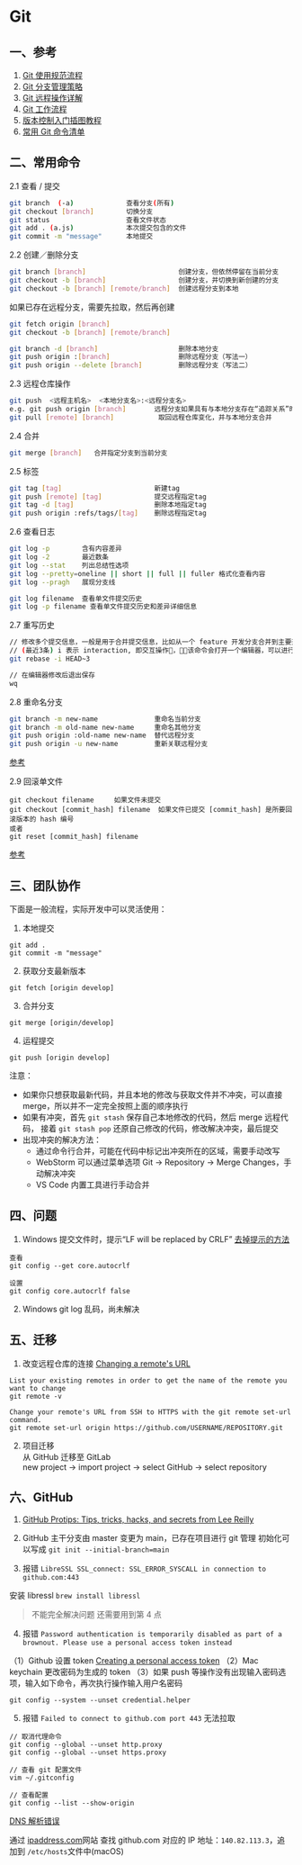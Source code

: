 # Git

## 一、参考

1. [Git 使用规范流程](http://www.ruanyifeng.com/blog/2015/08/git-use-process.html)
2. [Git 分支管理策略](http://www.ruanyifeng.com/blog/2012/07/git.html)
3. [Git 远程操作详解](http://www.ruanyifeng.com/blog/2014/06/git_remote.html)
4. [Git 工作流程](http://www.ruanyifeng.com/blog/2015/12/git-workflow.html)
5. [版本控制入门插图教程](http://www.ruanyifeng.com/blog/2008/12/a_visual_guide_to_version_control.html)
6. [常用 Git 命令清单](http://www.ruanyifeng.com/blog/2015/12/git-cheat-sheet.html)

## 二、常用命令

2.1 查看 / 提交

```BASH
git branch  (-a)             查看分支(所有)
git checkout [branch]        切换分支
git status                   查看文件状态
git add . (a.js)             本次提交包含的文件
git commit -m "message"      本地提交
```

2.2 创建／删除分支

```BASH
git branch [branch]                       创建分支，但依然停留在当前分支
git checkout -b [branch]                  创建分支，并切换到新创建的分支
git checkout -b [branch] [remote/branch]  创建远程分支到本地
```

如果已存在远程分支，需要先拉取，然后再创建

```BASH
git fetch origin [branch]
git checkout -b [branch] [remote/branch]
```

```BASH
git branch -d [branch]                    删除本地分支
git push origin :[branch]                 删除远程分支（写法一）
git push origin --delete [branch]         删除远程分支（写法二）
```

2.3 远程仓库操作

```BASH
git push  <远程主机名>  <本地分支名>:<远程分支名>
e.g. git push origin [branch]       远程分支如果具有与本地分支存在“追踪关系”时，可以省略
git pull [remote] [branch]           取回远程仓库变化，并与本地分支合并
```

2.4 合并

```BASH
git merge [branch]   合并指定分支到当前分支
```

2.5 标签

```BASH
git tag [tag]                       新建tag
git push [remote] [tag]             提交远程指定tag
git tag -d [tag]                    删除本地指定tag
git push origin :refs/tags/[tag]    删除远程指定tag
```

2.6 查看日志

```BASH
git log -p        含有内容差异
git log -2        最近数条
git log --stat    列出总结性选项
git log --pretty=oneline || short || full || fuller 格式化查看内容
git log --pragh   展现分支线

git log filename  查看单文件提交历史
git log -p filename 查看单文件提交历史和差异详细信息
```

2.7 重写历史

```BASH
// 修改多个提交信息，一般是用于合并提交信息，比如从一个 feature 开发分支合并到主要开发分支，多个提交信息会显得杂乱
// (最近3条) i 表示 interaction, 即交互操作，该命令会打开一个编辑器，可以进行修改
git rebase -i HEAD~3

// 在编辑器修改后退出保存
wq
```

2.8 重命名分支

```BASH
git branch -m new-name              重命名当前分支
git branch -m old-name new-name     重命名其他分支
git push origin :old-name new-name  替代远程分支
git push origin -u new-name         重新关联远程分支
```

[参考](https://multiplestates.wordpress.com/2015/02/05/rename-a-local-and-remote-branch-in-git/)

2.9 回滚单文件

```
git checkout filename     如果文件未提交
git checkout [commit_hash] filename  如果文件已提交 [commit_hash] 是所要回滚版本的 hash 编号
或者
git reset [commit_hash] filename
```

[参考](https://fettblog.eu/snippets/git/reverting-a-single-file/)

## 三、团队协作

下面是一般流程，实际开发中可以灵活使用：

1. 本地提交

```
git add .
git commit -m "message"
```

2. 获取分支最新版本

```
git fetch [origin develop]
```

3. 合并分支

```
git merge [origin/develop]
```

4. 运程提交

```
git push [origin develop]
```

注意：

- 如果你只想获取最新代码，并且本地的修改与获取文件并不冲突，可以直接 merge，所以并不一定完全按照上面的顺序执行
- 如果有冲突，首先 `git stash` 保存自己本地修改的代码，然后 merge 远程代码， 接着 `git stash pop` 还原自己修改的代码，修改解决冲突，最后提交
- 出现冲突的解决方法：
  - 通过命令行合并，可能在代码中标记出冲突所在的区域，需要手动改写
  - WebStorm 可以通过菜单选项 Git -> Repository -> Merge Changes，手动解决冲突
  - VS Code 内置工具进行手动合并

## 四、问题

1. Windows 提交文件时，提示“LF will be replaced by CRLF”
   [去掉提示的方法](https://blog.csdn.net/taiyangdao/article/details/78629107)

```
查看
git config --get core.autocrlf

设置
git config core.autocrlf false
```

2. Windows git log 乱码，尚未解决

## 五、迁移

1. 改变远程仓库的连接 [Changing a remote's URL](https://help.github.com/articles/changing-a-remote-s-url/)

```
List your existing remotes in order to get the name of the remote you want to change
git remote -v

Change your remote's URL from SSH to HTTPS with the git remote set-url command.
git remote set-url origin https://github.com/USERNAME/REPOSITORY.git
```

2. 项目迁移  
   从 GitHub 迁移至 GitLab  
   new project -> import project -> select GitHub -> select repository

## 六、GitHub

1. [GitHub Protips: Tips, tricks, hacks, and secrets from Lee Reilly](https://github.blog/2020-04-09-github-protips-tips-tricks-hacks-and-secrets-from-lee-reilly/)

2. GitHub 主干分支由 master 变更为 main，已存在项目进行 git 管理 初始化可以写成 `git init --initial-branch=main`

3. 报错 `LibreSSL SSL_connect: SSL_ERROR_SYSCALL in connection to github.com:443`

安装 libressl `brew install libressl`

> 不能完全解决问题 还需要用到第 4 点

4. 报错 `Password authentication is temporarily disabled as part of a brownout. Please use a personal access token instead`

（1）Github 设置 token [Creating a personal access token](https://docs.github.com/en/github/authenticating-to-github/keeping-your-account-and-data-secure/creating-a-personal-access-token)
（2）Mac keychain 更改密码为生成的 token
（3）如果 push 等操作没有出现输入密码选项，输入如下命令，再次执行操作输入用户名密码

```
git config --system --unset credential.helper
```

5. 报错 `Failed to connect to github.com port 443` 无法拉取

```
// 取消代理命令
git config --global --unset http.proxy
git config --global --unset https.proxy

// 查看 git 配置文件
vim ~/.gitconfig

// 查看配置
git config --list --show-origin
```

[DNS 解析错误](https://zhuanlan.zhihu.com/p/642910282)

通过 [ipaddress.com](https://www.ipaddress.com)网站 查找 github.com 对应的 IP 地址：`140.82.113.3`，追加到 `/etc/hosts`文件中(macOS)
